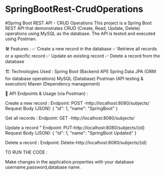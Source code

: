 # SpringBootRest-CrudOperations

#Spring Boot REST API - CRUD Operations This project is a Spring Boot REST API that demonstrates CRUD (Create, Read, Update, Delete) operations using MySQL as the database. The API is tested and executed using Postman.

🛠️ Features : ✅ Create a new record in the database ✅ Retrieve all records or a specific record ✅ Update an existing record ✅ Delete a record from the database

🏗️ Technologies Used : Spring Boot (Backend API) Spring Data JPA (ORM for database operations) MySQL (Database) Postman (API testing & execution) Maven (Dependency management)

📌 API Endpoints & Usage (via Postman) :

Create a new record : Endpoint: POST -http://localhost:8080/subjects/ Request Body (JSON):
{ "id": 1, "name": "SpringBoot" }

Get all records : Endpoint: GET -http://localhost:8080/subjects/

Update a record " Endpoint: PUT-http://localhost:8080/subjects/{id} Request Body (JSON): { "id": 1, "name": "SpringBoot Updated" }

Delete a record : Endpoint: Delete-http://localhost:8080/subjects/{id}

TO RUN THE CODE :

Make changes in the application.properties with your database username,password,database name .
